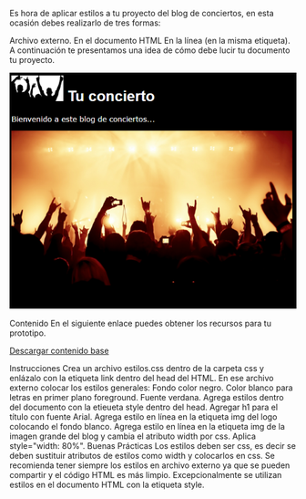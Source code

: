 Es hora de aplicar estilos a tu proyecto del blog de conciertos, en esta ocasión debes realizarlo de tres formas:

Archivo externo.
En el documento HTML
En la línea (en la misma etiqueta).
A continuación te presentamos una idea de cómo debe lucir tu documento tu proyecto.

<img src="/images/C02U1L1_contenido1.png">

Contenido
En el siguiente enlace puedes obtener los recursos para tu prototipo.

<a href="/descargas/contenido_base.zip" download="contenido_base.zip">
Descargar contenido base 
</a>

Instrucciones
Crea un archivo estilos.css dentro de la carpeta css y enlázalo con la etiqueta link dentro del head del HTML. En ese archivo externo colocar los estilos generales:
Fondo color negro.
Color blanco para letras en primer plano foreground.
Fuente verdana.
Agrega estilos dentro del documento con la etieueta style dentro del head.
Agregar h1 para el título con fuente Arial.
Agrega estilo en línea en la etiqueta img del logo colocando el fondo blanco.
Agrega estilo en línea en la etiqueta img de la imagen grande del blog y cambia el atributo width por css.
Aplica style="width: 80%".
Buenas Prácticas
Los estilos deben ser css, es decir se deben sustituir atributos de estilos como width y colocarlos en css.
Se recomienda tener siempre los estilos en archivo externo ya que se pueden compartir y el código HTML es más limpio.
Excepcionalmente se utilizan estilos en el documento HTML con la etiqueta style.